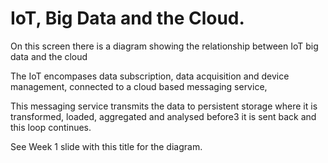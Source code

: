# IoT, Big Data and the Cloud. 

On this screen there is a diagram showing the relationship between IoT big data and the cloud 

The IoT encompases data subscription, data acquisition and device management, connected to a cloud based messaging service, 

This messaging service transmits the data to persistent storage where it is transformed, loaded, aggregated and analysed before3 it is sent back and this loop continues. 

See Week 1 slide with this title for the diagram. 

